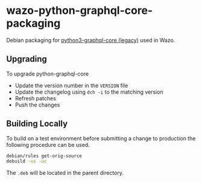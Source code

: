 # wazo-python-graphql-core-packaging

Debian packaging for [python3-graphql-core (legacy)](https://github.com/graphql-python/graphql-core-legacy/) used in Wazo.

## Upgrading

To upgrade python-graphql-core

* Update the version number in the `VERSION` file
* Update the changelog using `dch -i` to the matching version
* Refresh patches
* Push the changes

## Building Locally

To build on a test environment before submitting a change to production the following procedure can be used.

```sh
debian/rules get-orig-source
debuild -us -uc
```
The `.deb` will be located in the parent directory.
